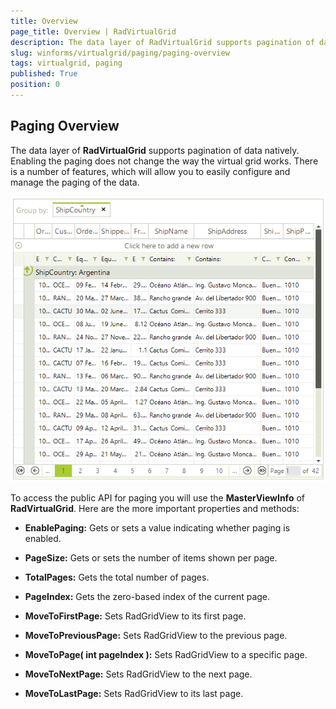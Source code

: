 ```yaml
---
title: Overview
page_title: Overview | RadVirtualGrid
description: The data layer of RadVirtualGrid supports pagination of data natively.
slug: winforms/virtualgrid/paging/paging-overview
tags: virtualgrid, paging
published: True
position: 0
---
```



## Paging Overview

The data layer of __RadVirtualGrid__ supports pagination of data natively. Enabling the paging does not change the way the virtual grid works. There is a number of features, which will allow you to easily configure and manage the paging of the data.

![virtualgrid-paging001](images/virtualgrid-paging001.png)

To access the public API for paging you will use the __MasterViewInfo__ of __RadVirtualGrid__. Here are the more important properties and methods:

* __EnablePaging:__ Gets or sets a value indicating whether paging is enabled.

* __PageSize:__ Gets or sets the number of items shown per page.

* __TotalPages:__ Gets the total number of pages.

* __PageIndex:__ Gets the zero-based index of the current page.

* __MoveToFirstPage:__ Sets RadGridView to its first page.

* __MoveToPreviousPage:__ Sets RadGridView to the previous page.

* __MoveToPage( int pageIndex ):__ Sets RadGridView to a specific page.

* __MoveToNextPage:__ Sets RadGridView to the next page.

* __MoveToLastPage:__ Sets RadGridView to its last page.
